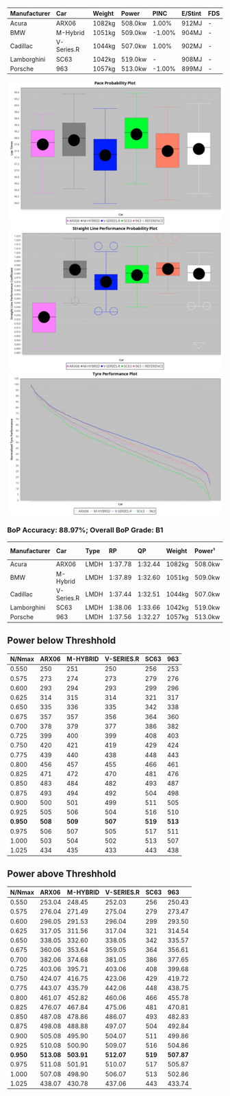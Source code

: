 | Manufacturer | Car        | Weight | Power   | PINC    | E/Stint | FDS     |
|:-|:-|:-|:-|:-|:-|:-|
| Acura        | ARX06      | 1082kg | 508.0kw | 1.00%   | 912MJ   |    -    |
| BMW          | M-Hybrid   | 1051kg | 509.0kw | -1.00%  | 904MJ   |    -    |
| Cadillac     | V-Series.R | 1044kg | 507.0kw | 1.00%   | 902MJ   |    -    |
| Lamborghini  | SC63       | 1042kg | 519.0kw |    -    | 908MJ   |    -    |
| Porsche      | 963        | 1057kg | 513.0kw | -1.00%  | 899MJ   |    -    |

![PACECHART](./IMG/ACOMETHOD.png)
![STRAIGHTLINEPERFORMANCECHART](./IMG/ACOMETHOD_sp.png)
![TYREPERFORMANCECHART](./IMG/ACOMETHOD_tw.png)

### BoP Accuracy: 88.97%; Overall BoP Grade: B1
| Manufacturer | Car        | Type | RP      | QP      | Weight | Power¹  | Threshhold | PINC    | Power²   | E/Stint | AVG Vmax  | FDS     | RDLC | L/Stint | BOP-Grade | Model Accuracy | Model Points | Match%  | SimDiff |
|:-|:-|:-|:-|:-|:-|:-|:-|:-|:-|:-|:-|:-|:-|:-|:-|:-|:-|:-|:-|
| Acura        | ARX06      | LMDH | 1:37.78 | 1:32.44 | 1082kg | 508.0kw | 210.0kph   | 1.00%   | 513.10kw |  912MJ  | 306.46kph |    -    | 0.99 | 29      | +B2       | 100.00%        | 996          | 81.25%  | +0.06   |
| BMW          | M-Hybrid   | LMDH | 1:37.89 | 1:32.60 | 1051kg | 509.0kw | 210.0kph   | -1.00%  | 503.90kw |  904MJ  | 318.53kph |    -    | 1.00 | 29      | ~A1       | 98.62%         | 2363         | 100.00% | +0.08   |
| Cadillac     | V-Series.R | LMDH | 1:37.44 | 1:32.51 | 1044kg | 507.0kw | 210.0kph   | 1.00%   | 512.10kw |  902MJ  | 315.56kph |    -    | 1.02 | 29      | -B1       | 98.50%         | 4201         | 88.22%  | -0.07   |
| Lamborghini  | SC63       | LMDH | 1:38.06 | 1:33.66 | 1042kg | 519.0kw | 210.0kph   |    -    | 519.00kw |  908MJ  | 317.64kph |    -    | 1.04 | 30      | +B2       | 100.00%        | 784          | 83.26%  | #       |
| Porsche      | 963        | LMDH | 1:37.56 | 1:32.27 | 1057kg | 513.0kw | 210.0kph   | -1.00%  | 507.90kw |  899MJ  | 317.62kph |    -    | 1.00 | 29      | -A2       | 99.87%         | 12613        | 92.13%  | +0.07   |

## Power below Threshhold
| N/Nmax    | ARX06   | M-HYBRID | V-SERIES.R | SC63    | 963     |
|:-|:-|:-|:-|:-|:-|
|  0.550    |  250    |  251     |  250       |  256    |  253    |
|  0.575    |  273    |  274     |  273       |  279    |  276    |
|  0.600    |  293    |  294     |  293       |  299    |  296    |
|  0.625    |  314    |  315     |  314       |  321    |  317    |
|  0.650    |  335    |  336     |  335       |  342    |  338    |
|  0.675    |  357    |  357     |  356       |  364    |  360    |
|  0.700    |  378    |  379     |  377       |  386    |  382    |
|  0.725    |  399    |  400     |  399       |  408    |  403    |
|  0.750    |  420    |  421     |  419       |  429    |  424    |
|  0.775    |  439    |  440     |  438       |  448    |  443    |
|  0.800    |  456    |  457     |  455       |  466    |  461    |
|  0.825    |  471    |  472     |  470       |  481    |  476    |
|  0.850    |  483    |  484     |  482       |  493    |  487    |
|  0.875    |  493    |  494     |  492       |  504    |  498    |
|  0.900    |  500    |  501     |  499       |  511    |  505    |
|  0.925    |  505    |  506     |  504       |  516    |  510    |
| **0.950** | **508** | **509**  | **507**    | **519** | **513** |
|  0.975    |  506    |  507     |  505       |  517    |  511    |
|  1.000    |  503    |  504     |  502       |  513    |  507    |
|  1.025    |  434    |  435     |  433       |  443    |  438    |

## Power above Threshhold
| N/Nmax    | ARX06      | M-HYBRID   | V-SERIES.R | SC63    | 963        |
|:-|:-|:-|:-|:-|:-|
|  0.550    |  253.04    |  248.45    |  252.03    |  256    |  250.43    |
|  0.575    |  276.04    |  271.49    |  275.04    |  279    |  273.47    |
|  0.600    |  296.05    |  291.53    |  296.04    |  299    |  293.50    |
|  0.625    |  317.05    |  311.56    |  317.04    |  321    |  314.54    |
|  0.650    |  338.05    |  332.60    |  338.05    |  342    |  335.57    |
|  0.675    |  360.06    |  353.64    |  359.05    |  364    |  356.61    |
|  0.700    |  382.06    |  374.68    |  381.05    |  386    |  377.65    |
|  0.725    |  403.06    |  395.71    |  403.06    |  408    |  399.68    |
|  0.750    |  424.07    |  416.75    |  423.06    |  429    |  419.72    |
|  0.775    |  443.07    |  435.79    |  442.06    |  448    |  438.75    |
|  0.800    |  461.07    |  452.82    |  460.06    |  466    |  455.78    |
|  0.825    |  476.07    |  467.84    |  475.06    |  481    |  470.81    |
|  0.850    |  487.08    |  478.86    |  486.07    |  493    |  482.83    |
|  0.875    |  498.08    |  488.88    |  497.07    |  504    |  492.84    |
|  0.900    |  505.08    |  495.90    |  504.07    |  511    |  499.86    |
|  0.925    |  510.08    |  500.90    |  509.07    |  516    |  504.86    |
| **0.950** | **513.08** | **503.91** | **512.07** | **519** | **507.87** |
|  0.975    |  511.08    |  501.91    |  510.07    |  517    |  505.87    |
|  1.000    |  507.08    |  498.90    |  506.07    |  513    |  502.86    |
|  1.025    |  438.07    |  430.78    |  437.06    |  443    |  433.74    |
